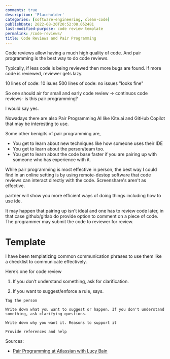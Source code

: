 ```yaml
---
comments: true
description: 'Placeholder' 
categories: [software-engineering, clean-code]
publishDate: 2022-08-20T20:52:08.052481
last-modified-purpose: code review template
permalink: /code-reviews/
title: Code Reviews and Pair Programming
---
```

Code reviews allow having a much high quality of code. And pair programming is the best way to do code reviews.

Typically, if less code is being reviewed then more bugs are found. If more code is reviewed, reviewer gets lazy.

10 lines of code: 10 isues
500 lines of code: no issues "looks fine"

So one should air for small and early code review -> continuos code reviews- is this pair programming?

I would say yes.

Nowadays there are also Pair Programming AI like Kite.ai and GitHub Copilot that may be interesting to use.

Some other benigits of pair programming are,

- You get to learn about new techniques like how someone uses their IDE
- You get to learn about the person/team too.
- You get to learn about the code base faster if you are pairing up with someone who has experience with it.

While pair programming is most effective in person, the best way I could find in an online setting is by using remote-destop software that code reviews can interact directly with the code. Screenshare's aren't as effective.

partner will show you more efficient ways of doing things including how to use ide.

It may happen that pairing up isn't ideal and one has to review code later, in that case github/gitlab do provide option to comment on a piece of code. The programmer may submit the code to reviewer for review.

# Template

I have been templatizing common communication phrases to use them like a checklist to communicate effectively.

Here’s one for code review

1. If you don’t understand something, ask for clarification.

2. If you want to suggest/enforce a rule, says.

```
Tag the person

Write down what you want to suggest or happen. If you don't understand something, ask clarifying questions.

Write down why you want it. Reasons to support it

Provide references and help
```

Sources:

- [Pair Programming at Atlassian with Lucy Bain](https://www.youtube.com/watch?v=fQ-x-T34z9w&ab_channel=AtlassianTechTV)